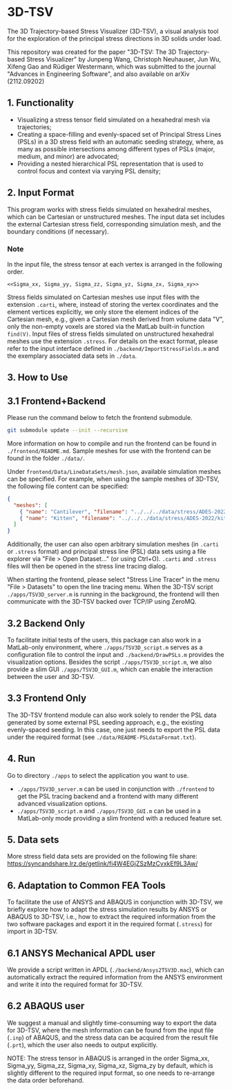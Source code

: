 # 3D-TSV

The 3D Trajectory-based Stress Visualizer (3D-TSV), a visual analysis tool for the exploration of the principal stress
directions in 3D solids under load.

This repository was created for the paper "3D-TSV: The 3D Trajectory-based Stress Visualizer" 
	by Junpeng Wang, Christoph Neuhauser, Jun Wu, Xifeng Gao and Rüdiger Westermann, 
which was submitted to the journal "Advances in Engineering Software", and also available on arXiv (2112.09202)


## 1. Functionality

- Visualizing a stress tensor field simulated on a hexahedral mesh via trajectories;
- Creating a space-filling and evenly-spaced set of Principal Stress Lines (PSLs) in a 3D stress field with 
  an automatic seeding strategy, where, as many as possible intersections among different types of PSLs (major, medium, 
  and minor) are advocated;
- Providing a nested hierarchical PSL representation that is used to control focus and context via varying PSL density;


## 2. Input Format

This program works with stress fields simulated on hexahedral meshes, which can be Cartesian or unstructured meshes.
The input data set includes the external Cartesian stress field, corresponding simulation mesh, and the boundary
conditions (if necessary). 

### Note

In the input file, the stress tensor at each vertex is arranged in the following order.

```
<<Sigma_xx, Sigma_yy, Sigma_zz, Sigma_yz, Sigma_zx, Sigma_xy>>
```

Stress fields simulated on Cartesian meshes use input files with the extension `.carti`, where, instead of storing the
vertex coordinates and the element vertices explicitly, we only store the element indices of the Cartesian mesh, e.g.,
given a Cartesian mesh derived from volume data "V", only the non-empty voxels are stored via the MatLab built-in
function `find(V)`. Input files of stress fields simulated on unstructured hexahedral meshes use the extension
`.stress`. For details on the exact format, please refer to the input interface defined in
`./backend/ImportStressFields.m` and the exemplary associated data sets in `./data`.


## 3. How to Use

## 3.1 Frontend+Backend

Please run the command below to fetch the frontend submodule.

```sh
git submodule update --init --recursive
```

More information on how to compile and run the frontend can be found in `./frontend/README.md`.
Sample meshes for use with the frontend can be found in the folder `./data/`.

Under `frontend/Data/LineDataSets/mesh.json`, available simulation meshes can be specified.
For example, when using the sample meshes of 3D-TSV, the following file content can be specified:

```json
{
  "meshes": [
    { "name": "Cantilever", "filename": "../../../data/stress/ADES-2022/cantilever3D.carti" },
    { "name": "Kitten", "filename": "../../../data/stress/ADES-2022/kitten.stress" }
  ]
}
```

Additionally, the user can also open arbitrary simulation meshes (in `.carti` or `.stress` format) and
principal stress line (PSL) data sets using a file explorer via "File > Open Dataset..." (or using Ctrl+O).
`.carti` and `.stress` files will then be opened in the stress line tracing dialog.

When starting the frontend, please select "Stress Line Tracer" in the menu "File > Datasets" to open the line tracing
menu. When the 3D-TSV script `./apps/TSV3D_server.m` is running in the background, the frontend will then communicate
with the 3D-TSV backed over TCP/IP using ZeroMQ.

## 3.2 Backend Only

To facilitate initial tests of the users, this package can also work in a MatLab-only environment, where
`./apps/TSV3D_script.m` serves as a configuration file to control the input and `./backend/DrawPSLs.m` provides the
visualization options. Besides the script `./apps/TSV3D_script.m`, we also provide a slim GUI `./apps/TSV3D_GUI.m`, 
which can enable the interaction between the user and 3D-TSV.

## 3.3 Frontend Only

The 3D-TSV frontend module can also work solely to render the PSL data generated by some external PSL seeding approach,
e.g., the existing evenly-spaced seeding. In this case, one just needs to export the PSL data under the required format
(see `./data/README-PSLdataFormat.txt`).


## 4. Run

Go to directory `./apps` to select the application you want to use.

- `./apps/TSV3D_server.m` can be used in conjunction with `./frontend` to get the PSL tracing backend and a frontend
  with many different advanced visualization options.
- `./apps/TSV3D_script.m` and `./apps/TSV3D_GUI.m` can be used in a MatLab-only mode providing a slim frontend with a
  reduced feature set.


## 5. Data sets

More stress field data sets are provided on the following file share:
https://syncandshare.lrz.de/getlink/fi4W4EGjZSzMzCvxkEf9L3Aw/


## 6. Adaptation to Common FEA Tools

To facilitate the use of ANSYS and ABAQUS in conjunction with 3D-TSV, we briefly explore how to adapt the stress
simulation results by ANSYS or ABAQUS to 3D-TSV, i.e., how to extract the required information from the two software
packages and export it in the required format (`.stress`) for import in 3D-TSV.

## 6.1 ANSYS Mechanical APDL user

We provide a script written in APDL (`./backend/Ansys2TSV3D.mac`), which can automatically extract the required 
information from the ANSYS environment and write it into the required format for 3D-TSV.

## 6.2 ABAQUS user

We suggest a manual and slightly time-consuming way to export the data for 3D-TSV, where the mesh information can be
found from the input  file (`.inp`) of ABAQUS, and the stress data can be acquired from the result file (`.prt`), which
the user also needs to output explicitly. 

NOTE: The stress tensor in ABAQUS is arranged in the order Sigma_xx, Sigma_yy, Sigma_zz, Sigma_xy, Sigma_xz, Sigma_zy
by default, which is slightly different to the required input format, so one needs to re-arrange the data order
beforehand.
